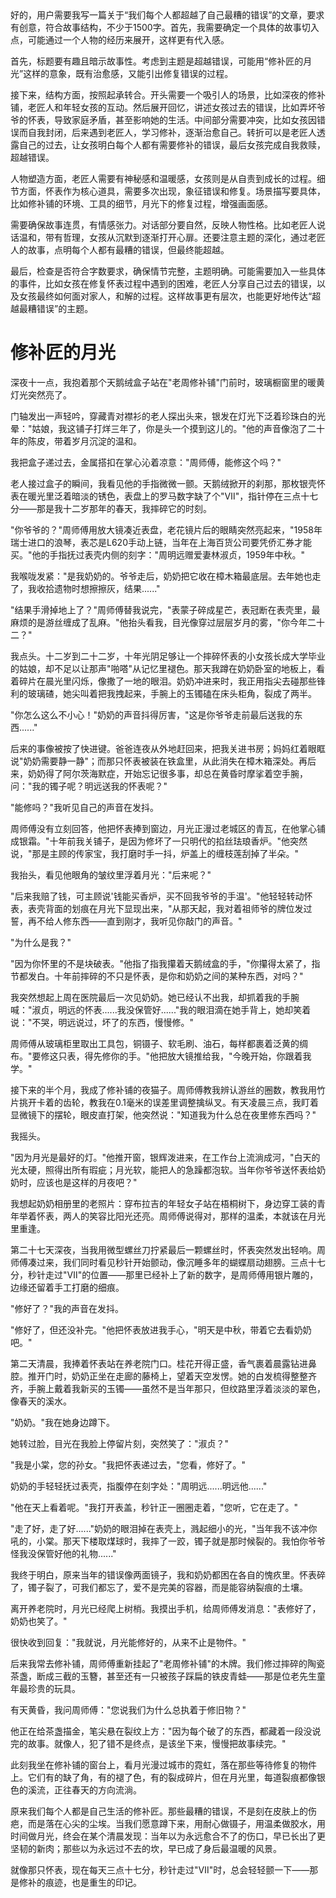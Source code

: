 <ReasoningChainRenderer>
好的，用户需要我写一篇关于“我们每个人都超越了自己最糟的错误”的文章，要求有创意，符合故事结构，不少于1500字。首先，我需要确定一个具体的故事切入点，可能通过一个人物的经历来展开，这样更有代入感。

首先，标题要有趣且暗示故事性。考虑到主题是超越错误，可能用“修补匠的月光”这样的意象，既有治愈感，又能引出修复错误的过程。

接下来，结构方面，按照起承转合。开头需要一个吸引人的场景，比如深夜的修补铺，老匠人和年轻女孩的互动。然后展开回忆，讲述女孩过去的错误，比如弄坏爷爷的怀表，导致家庭矛盾，甚至影响她的生活。中间部分需要冲突，比如女孩因错误而自我封闭，后来遇到老匠人，学习修补，逐渐治愈自己。转折可以是老匠人透露自己的过去，让女孩明白每个人都有需要修补的错误，最后女孩完成自我救赎，超越错误。

人物塑造方面，老匠人需要有神秘感和温暖感，女孩则是从自责到成长的过程。细节方面，怀表作为核心道具，需要多次出现，象征错误和修复。场景描写要具体，比如修补铺的环境、工具的细节，月光下的修复过程，增强画面感。

需要确保故事连贯，有情感张力。对话部分要自然，反映人物性格。比如老匠人说话温和，带有哲理，女孩从沉默到逐渐打开心扉。还要注意主题的深化，通过老匠人的故事，点明每个人都有最糟的错误，但最终能超越。

最后，检查是否符合字数要求，确保情节完整，主题明确。可能需要加入一些具体的事件，比如女孩在修复怀表过程中遇到的困难，老匠人分享自己过去的错误，以及女孩最终如何面对家人，和解的过程。这样故事更有层次，也能更好地传达“超越最糟错误”的主题。

</ReasoningChainRenderer>



# 修补匠的月光

深夜十一点，我抱着那个天鹅绒盒子站在"老周修补铺"门前时，玻璃橱窗里的暖黄灯光突然亮了。

门轴发出一声轻吟，穿藏青对襟衫的老人探出头来，银发在灯光下泛着珍珠白的光晕："姑娘，我这铺子打烊三年了，你是头一个摸到这儿的。"他的声音像泡了二十年的陈皮，带着岁月沉淀的温和。

我把盒子递过去，金属搭扣在掌心沁着凉意："周师傅，能修这个吗？"

老人接过盒子的瞬间，我看见他的手指微微一颤。天鹅绒掀开的刹那，那枚银壳怀表在暖光里泛着暗淡的锈色，表盘上的罗马数字缺了个"Ⅶ"，指针停在三点十七分——那是我十二岁那年的春天，我摔碎它的时刻。

"你爷爷的？"周师傅用放大镜凑近表盘，老花镜片后的眼睛突然亮起来，"1958年瑞士进口的浪琴，表芯是L620手动上链，当年在上海百货公司要凭侨汇券才能买。"他的手指抚过表壳内侧的刻字："周明远赠爱妻林淑贞，1959年中秋。"

我喉咙发紧："是我奶奶的。爷爷走后，奶奶把它收在樟木箱最底层。去年她也走了，我收拾遗物时想擦擦灰，结果......"

"结果手滑掉地上了？"周师傅替我说完，"表蒙子碎成星芒，表冠断在表壳里，最麻烦的是游丝缠成了乱麻。"他抬头看我，目光像穿过层层岁月的雾，"你今年二十二？"

我点头。十二岁到二十二岁，十年光阴足够让一个摔碎怀表的小女孩长成大学毕业的姑娘，却不足以让那声"啪嗒"从记忆里褪色。那天我蹲在奶奶卧室的地板上，看着碎片在晨光里闪烁，像撒了一地的眼泪。奶奶冲进来时，我正用指尖去碰那些锋利的玻璃碴，她尖叫着把我拽起来，手腕上的玉镯磕在床头柜角，裂成了两半。

"你怎么这么不小心！"奶奶的声音抖得厉害，"这是你爷爷走前最后送我的东西......"

后来的事像被按了快进键。爸爸连夜从外地赶回来，把我关进书房；妈妈红着眼眶说"奶奶需要静一静"；而那只怀表被装在铁盒里，从此消失在樟木箱深处。再后来，奶奶得了阿尔茨海默症，开始忘记很多事，却总在黄昏时摩挲着空手腕，问："我的镯子呢？明远送我的怀表呢？"

"能修吗？"我听见自己的声音在发抖。

周师傅没有立刻回答，他把怀表捧到窗边，月光正漫过老城区的青瓦，在他掌心铺成银霜。"十年前我关铺子，是因为修坏了一只明代的掐丝珐琅香炉。"他突然说，"那是主顾的传家宝，我打磨时手一抖，炉盖上的缠枝莲刮掉了半朵。"

我抬头，看见他眼角的皱纹里浮着月光："后来呢？"

"后来我赔了钱，可主顾说'钱能买香炉，买不回我爷爷的手温'。"他轻轻转动怀表，表壳背面的划痕在月光下显现出来，"从那天起，我对着祖师爷的牌位发过誓，再不给人修东西——直到刚才，我听见你敲门的声音。"

"为什么是我？"

"因为你怀里的不是块破表。"他指了指我攥着天鹅绒盒的手，"你攥得太紧了，指节都发白。十年前摔碎的不只是怀表，是你和奶奶之间的某种东西，对吗？"

我突然想起上周在医院最后一次见奶奶。她已经认不出我，却抓着我的手腕喊："淑贞，明远的怀表......我没保管好......"我的眼泪滴在她手背上，她却笑着说："不哭，明远说过，坏了的东西，慢慢修。"

周师傅从玻璃柜里取出工具包，铜镊子、软毛刷、油石，每样都裹着泛黄的绸布。"要修这只表，得先修你的手。"他把放大镜推给我，"今晚开始，你跟着我学。"

接下来的半个月，我成了修补铺的夜猫子。周师傅教我辨认游丝的圈数，教我用竹片挑开卡着的齿轮，教我在0.1毫米的误差里调整擒纵叉。有天凌晨三点，我盯着显微镜下的摆轮，眼皮直打架，他突然说："知道我为什么总在夜里修东西吗？"

我摇头。

"因为月光是最好的灯。"他推开窗，银辉泼进来，在工作台上流淌成河，"白天的光太硬，照得出所有瑕疵；月光软，能把人的急躁都泡软。当年你爷爷送怀表给奶奶时，应该也是这样的月夜吧？"

我想起奶奶相册里的老照片：穿布拉吉的年轻女子站在梧桐树下，身边穿工装的青年举着怀表，两人的笑容比阳光还亮。周师傅说得对，那样的温柔，本就该在月光里重逢。

第二十七天深夜，当我用微型螺丝刀拧紧最后一颗螺丝时，怀表突然发出轻响。周师傅凑过来，我们同时看见秒针开始颤动，像沉睡多年的蝴蝶扇动翅膀。三点十七分，秒针走过"Ⅶ"的位置——那里已经补上了新的数字，是周师傅用银片雕的，边缘还留着手工打磨的细痕。

"修好了？"我的声音在发抖。

"修好了，但还没补完。"他把怀表放进我手心，"明天是中秋，带着它去看奶奶吧。"

第二天清晨，我捧着怀表站在养老院门口。桂花开得正盛，香气裹着晨露钻进鼻腔。推开门时，奶奶正坐在走廊的藤椅上，望着天空发愣。她的白发梳得整整齐齐，手腕上戴着我新买的玉镯——虽然不是当年那只，但纹路里浮着淡淡的翠色，像春天的溪水。

"奶奶。"我在她身边蹲下。

她转过脸，目光在我脸上停留片刻，突然笑了："淑贞？"

"我是小棠，您的孙女。"我把怀表递过去，"您看，修好了。"

奶奶的手轻轻抚过表壳，指腹停在刻字处："周明远......明远他......"

"他在天上看着呢。"我打开表盖，秒针正一圈圈走着，"您听，它在走了。"

"走了好，走了好......"奶奶的眼泪掉在表壳上，溅起细小的光，"当年我不该冲你吼的，小棠。那天下楼取煤球时，我摔了一跤，镯子就是那时候裂的。我怕你爷爷怪我没保管好他的礼物......"

我终于明白，原来当年的错误像两面镜子，我和奶奶都困在各自的愧疚里。怀表碎了，镯子裂了，可我们都忘了，爱不是完美的容器，而是能容纳裂痕的土壤。

离开养老院时，月光已经爬上树梢。我摸出手机，给周师傅发消息："表修好了，奶奶也笑了。"

很快收到回复："我就说，月光能修好的，从来不止是物件。"

后来我常去修补铺，周师傅重新挂起了"老周修补铺"的木牌。我们修过摔碎的陶瓷茶盏，断成三截的玉簪，甚至还有一只被孩子踩扁的铁皮青蛙——那是位老先生童年最珍贵的玩具。

有天黄昏，我问周师傅："您说我们为什么总执着于修旧物？"

他正在给茶盏描金，笔尖悬在裂纹上方："因为每个破了的东西，都藏着一段没说完的故事。就像人，犯了错不是终点，是该坐下来，慢慢把故事续完。"

此刻我坐在修补铺的窗台上，看月光漫过城市的霓虹，落在那些等待修复的物件上。它们有的缺了角，有的褪了色，有的裂成碎片，但在月光里，每道裂痕都像银色的溪流，正往春天的方向流淌。

原来我们每个人都是自己生活的修补匠。那些最糟的错误，不是刻在皮肤上的伤疤，而是落在心尖的尘埃。当我们愿意蹲下来，用耐心做镊子，用温柔做胶水，用时间做月光，终会在某个清晨发现：当年以为永远愈合不了的伤口，早已长出了更坚韧的新肉；那些以为永远过不去的坎，早已成了身后最温暖的风景。

就像那只怀表，现在每天三点十七分，秒针走过"Ⅶ"时，总会轻轻颤一下——那是修补的痕迹，也是重生的印记。